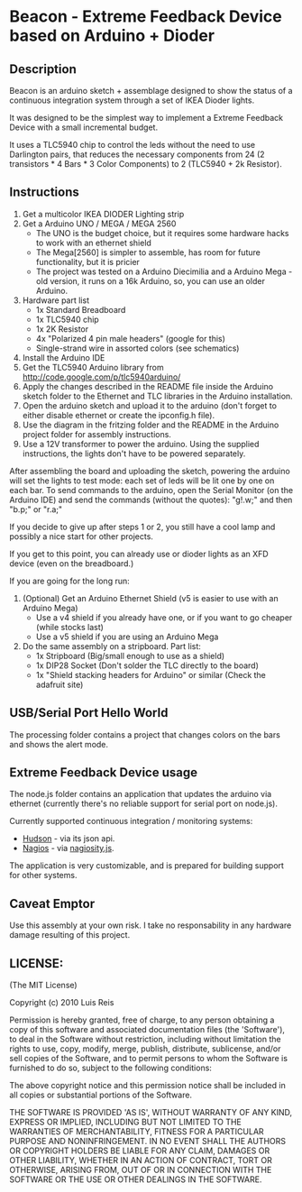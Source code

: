 Beacon - Extreme Feedback Device based on Arduino + Dioder
==========================================================

## Description

Beacon is an arduino sketch + assemblage designed to show the status of a continuous integration system through
a set of IKEA Dioder lights.

It was designed to be the simplest way to implement a Extreme Feedback Device with a small incremental budget.

It uses a TLC5940 chip to control the leds without the need to use Darlington pairs, that reduces the necessary components
from 24 (2 transistors * 4 Bars * 3 Color Components) to 2 (TLC5940 + 2k Resistor).

## Instructions

1. Get a multicolor IKEA DIODER Lighting strip
2. Get a Arduino UNO / MEGA / MEGA 2560
    * The UNO is the budget choice, but it requires some hardware hacks to work with an ethernet shield
    * The Mega[2560] is simpler to assemble, has room for future functionality, but it is pricier
    * The project was tested on a Arduino Diecimilia and a Arduino Mega - old version, it runs on a 16k Arduino, so, you can
      use an older Arduino.
3. Hardware part list
    * 1x Standard Breadboard
    * 1x TLC5940 chip
    * 1x 2K Resistor
    * 4x "Polarized 4 pin male headers" (google for this)
    * Single-strand wire in assorted colors (see schematics)
4. Install the Arduino IDE
5. Get the TLC5940 Arduino library from http://code.google.com/p/tlc5940arduino/
6. Apply the changes described in the README file inside the Arduino sketch folder to the Ethernet and TLC libraries in the
   Arduino installation.
7. Open the arduino sketch and upload it to the arduino (don't forget to either disable ethernet or create the ipconfig.h file).
8. Use the diagram in the fritzing folder and the README in the Arduino project folder for assembly instructions.
9. Use a 12V transformer to power the arduino. Using the supplied instructions, the lights don't have to be powered separately.

After assembling the board and uploading the sketch, powering the arduino will set the lights to test mode: each set of
leds will be lit one by one on each bar. To send commands to the arduino, open the Serial Monitor (on the Arduino IDE) and send the
commands (without the quotes): "g!.w;" and then "b.p;" or "r.a;"

If you decide to give up after steps 1 or 2, you still have a cool lamp and possibly a nice start for other projects.

If you get to this point, you can already use or dioder lights as an XFD device (even on the breadboard.)

If you are going for the long run:

1. (Optional) Get an Arduino Ethernet Shield (v5 is easier to use with an Arduino Mega)
    * Use a v4 shield if you already have one, or if you want to go cheaper (while stocks last)
    * Use a v5 shield if you are using an Arduino Mega
2. Do the same assembly on a stripboard. Part list:
    * 1x Stripboard (Big/small enough to use as a shield)
    * 1x DIP28 Socket (Don't solder the TLC directly to the board)
    * 1x "Shield stacking headers for Arduino" or similar (Check the adafruit site)

## USB/Serial Port Hello World

The processing folder contains a project that changes colors on the bars and shows the alert mode.

## Extreme Feedback Device usage

The node.js folder contains an application that updates the arduino via ethernet (currently there's no reliable support for serial
port on node.js).

Currently supported continuous integration / monitoring systems:

* [Hudson](http://hudson-ci.org/) - via its json api.
* [Nagios](http://www.nagios.org/) - via [nagiosity.js](https://github.com/luismreis/nagiosity.js).

The application is very customizable, and is prepared for building support for other systems.

## Caveat Emptor

Use this assembly at your own risk. I take no responsability in any hardware damage resulting of this
project.

## LICENSE:

(The MIT License)

Copyright (c) 2010 Luis Reis

Permission is hereby granted, free of charge, to any person obtaining
a copy of this software and associated documentation files (the
'Software'), to deal in the Software without restriction, including
without limitation the rights to use, copy, modify, merge, publish,
distribute, sublicense, and/or sell copies of the Software, and to
permit persons to whom the Software is furnished to do so, subject to
the following conditions:

The above copyright notice and this permission notice shall be
included in all copies or substantial portions of the Software.

THE SOFTWARE IS PROVIDED 'AS IS', WITHOUT WARRANTY OF ANY KIND,
EXPRESS OR IMPLIED, INCLUDING BUT NOT LIMITED TO THE WARRANTIES OF
MERCHANTABILITY, FITNESS FOR A PARTICULAR PURPOSE AND NONINFRINGEMENT.
IN NO EVENT SHALL THE AUTHORS OR COPYRIGHT HOLDERS BE LIABLE FOR ANY
CLAIM, DAMAGES OR OTHER LIABILITY, WHETHER IN AN ACTION OF CONTRACT,
TORT OR OTHERWISE, ARISING FROM, OUT OF OR IN CONNECTION WITH THE
SOFTWARE OR THE USE OR OTHER DEALINGS IN THE SOFTWARE.
